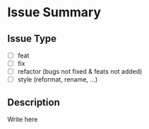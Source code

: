 # Issue Summary

## Issue Type

- [ ] feat
- [ ] fix
- [ ] refactor (bugs not fixed & feats not added)
- [ ] style (reformat, rename, ...)

## Description

Write here
